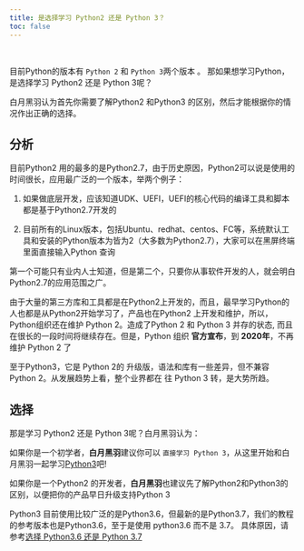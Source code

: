 ```yaml
---
title: 是选择学习 Python2 还是 Python 3？
toc: false
---
```

<br>


目前Python的版本有  ```Python 2```  和  ```Python 3```两个版本 。 那如果想学习Python，是选择学习 Python2 还是 Python 3呢？

白月黑羽认为首先你需要了解Python2 和Python3 的区别，然后才能根据你的情况作出正确的选择。

## 分析

目前Python2 用的最多的是Python2.7，由于历史原因，Python2可以说是使用的时间很长，应用最广泛的一个版本，举两个例子：

1. 如果做底层开发，应该知道UDK、UEFI，UEFI的核心代码的编译工具和脚本都是基于Python2.7开发的

2. 目前所有的Linux版本，包括Ubuntu、redhat、centos、FC等，系统默认工具和安装的Python版本为皆为2（大多数为Python2.7），大家可以在黑屏终端里面直接输入Python 查询

第一个可能只有业内人士知道，但是第二个，只要你从事软件开发的人，就会明白Python2.7的应用范围之广。

由于大量的第三方库和工具都是在Python2上开发的，而且，最早学习Python的人也都是从Python2开始学习了，产品也在Python2 上开发和维护，所以， Python组织还在维护 Python 2。造成了Python 2 和  Python 3 并存的状态, 而且在很长的一段时间将继续存在。但是，Python 组织 **官方宣布**，到 **2020年**，不再维护 Python 2 了

至于Python3，它是 Python 2的 升级版，语法和库有一些差异，但不兼容Python 2。从发展趋势上看，整个业界都在 往 Python 3 转，是大势所趋。 

## 选择

那是学习 Python2 还是 Python 3呢？白月黑羽认为：

如果你是一个初学者，**白月黑羽**建议你可以 ```直接学习 Python 3```，从这里开始和白月黑羽一起学习[Python3](/doc/tutorial/python/0001/)吧!

如果你是一个Python2 的开发者，**白月黑羽**也建议先了解Python2和Python3的区别，以便把你的产品早日升级支持Python 3

Python3 目前使用比较广泛的是Python3.6，但最新的是Python3.7，我们的教程的参考版本也是Python3.6，至于是使用 python3.6 而不是 3.7。 具体原因，请参考[选择 Python3.6 还是 Python 3.7](/doc/blog/python/2018071101/)